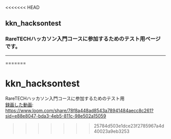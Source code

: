 <<<<<<< HEAD
## kkn_hacksontest

### RareTECHハッカソン入門コースに参加するためのテスト用ページです。

---

[録画した動画]: https://www.loom.com/share/78f8a448ad8543a78941484aecc8c261?sid=e88e8047-bda3-4eb5-811c-98e502a15059



=======
# kkn_hacksontest
RareTECHハッカソン入門コースに参加するためのテスト用  
[録画した動画]: https://www.loom.com/share/78f8a448ad8543a78941484aecc8c261?sid=e88e8047-bda3-4eb5-811c-98e502a15059
>>>>>>> 25784d503e1dce23f2785967a4d40023a9eb3253
